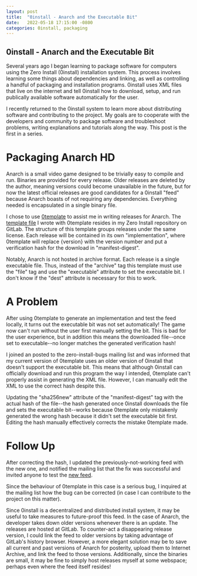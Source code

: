 ```yaml
---
layout: post
title:  "0install - Anarch and the Executable Bit"
date:   2022-05-18 17:15:00 -0800
categories: 0install, packaging
---
```


0install - Anarch and the Executable Bit
-----------------------------

Several years ago I began learning to package software for computers
using the Zero Install (0install) installation system. This process
involves learning some things about dependencies and linking, as
well as controlling a handful of packaging and installation programs.
0install uses XML files that live on the internet and tell 0install how
to download, setup, and run publically available software automatically
for the user.

I recently returned to the 0install system to learn more about
distributing software and contributing to the project. My goals are to
cooperate with the developers and community to package software and
troubleshoot problems, writing explanations and tutorials along the
way. This post is the first in a series.

Packaging Anarch HD
===================

Anarch is a small video game designed to be trivially easy to compile
and run. Binaries are provided for every release. Older releases are
deleted by the author, meaning versions could become unavailable in the
future, but for now the latest official releases are good candidates
for a 0install "feed" because Anarch boasts of not requiring any
dependencies. Everything needed is encapsulated in a single binary
file.

I chose to use [0template][1] to assist me in writing releases for
Anarch. The [template file][2] I wrote with 0template resides in my Zero
Install repository on GitLab. The structure of this template groups
releases under the same license. Each release will be contained in its
own "implementation", where 0template will replace {version} with the
version number and put a verification hash for the download in
"manifest-digest".

Notably, Anarch is not hosted in archive format. Each release is a
single executable file. Thus, instead of the "archive" tag this
template must use the "file" tag and use the "executable" attribute to
set the executable bit. I don't know if the "dest" attribute is
necessary for this to work.

A Problem
=========

After using 0template to generate an implementation and test the feed
locally, it turns out the executable bit was not set automatically!
The game now can't run without the user first manually setting the bit.
This is bad for the user experience, but in addition this means the
downloaded file--once set to executable--no longer matches the
generated verification hash!

I joined an posted to the zero-install-bugs mailing list and was
informed that my current version of 0template uses an older version
of 0install that doesn't support the executable bit. This means that
although 0install can officially download and run this program the way
I intended, 0template can't properly assist in generating the XML file.
However, I can manually edit the XML to use the correct hash despite
this.

Updating the "sha256new" attribute of the "manifest-digest" tag with
the actual hash of the file--the hash generated once 0install downloads
the file and sets the executable bit--works because 0template only
mistakenly generated the wrong hash because it didn't set the
executable bit first. Editing the hash manually effectively corrects
the mistake 0template made.

Follow Up
=========

After correcting the hash, I updated the previously-not-working feed
with the new one, and notified the mailing list that the fix was
successful and invited anyone to test the [new feed][3].

Since the behaviour of 0template in this case is a serious bug, I
inquired at the mailing list how the bug can be corrected (in case
I can contribute to the project on this matter).

Since 0install is a decentralized and distributed install system, it
may be useful to take measures to future-proof this feed. In the case
of Anarch, the developer takes down older versions whenever there is an
update. The releases are hosted at GitLab. To counter-act a
disappearing release version, I could link the feed to older versions
by taking advantage of GitLab's history browser. However, a more
elegant solution may be to save all current and past versions of
Anarch for posterity, upload them to Internet Archive, and link the
feed to those versions. Additionally, since the binaries are small, it
may be fine to simply host releases myself at some webspace; perhaps
even where the feed itself resides!

[1]: https://docs.0install.net/tools/0template/
[2]: https://gitlab.com/ericxdu/feeds/-/blob/master/templates/Anarch.xml.template
[3]: https://ericxdu.gitlab.io/feeds/Anarch.xml
